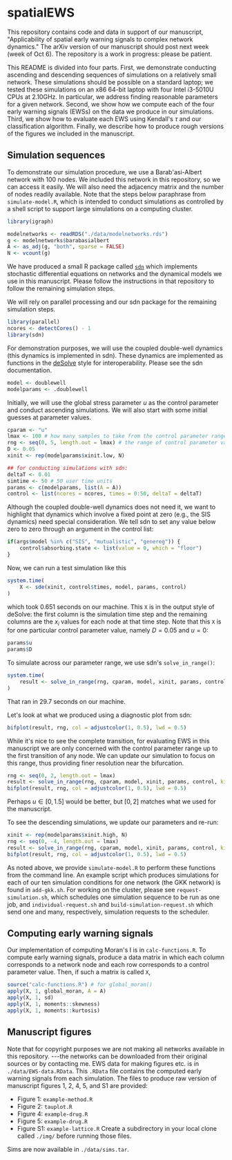 # spatialEWS

This repository contains code and data in support of our manuscript, "Applicability of spatial early warning signals to complex network dynamics." The arXiv version of our manuscript should post next week (week of Oct 6). The repository is a work in progress: please be patient.

This README is divided into four parts. First, we demonstrate conducting ascending and descending sequences of simulations on a relatively small network. These simulations should be possible on a standard laptop; we tested these simulations on an x86 64-bit laptop with four Intel i3-5010U CPUs at 2.10GHz. In particular, we address finding reasonable parameters for a given network. Second, we show how we compute each of the four early warning signals (EWSs) on the data we produce in our simulations. Third, we show how to evaluate each EWS using Kendall's $\tau$ and our classification algorithm. Finally, we describe how to produce rough versions of the figures we included in the manuscript.

## Simulation sequences

To demonstrate our simulation procedure, we use a Barab\'asi-Albert network with 100 nodes. We included this network in this repository, so we can access it easily. We will also need the adjacency matrix and the number of nodes readily available. Note that the steps below paraphrase from `simulate-model.R`, which is intended to conduct simulations as controlled by a shell script to support large simulations on a computing cluster. 

```R
library(igraph)

modelnetworks <- readRDS("./data/modelnetworks.rds")
g <- modelnetworks$barabasialbert
A <- as_adj(g, "both", sparse = FALSE)
N <- vcount(g)
```

We have produced a small R package called [`sdn`](https://github.com/ngmaclaren/sdn) which implements stochastic differential equations on networks and the dynamical models we use in this manuscript. Please follow the instructions in that repository to follow the remaining simulation steps. 

We will rely on parallel processing and our sdn package for the remaining simulation steps.

```R
library(parallel)
ncores <- detectCores() - 1
library(sdn)
```

For demonstration purposes, we will use the coupled double-well dynamics (this dynamics is implemented in sdn). These dynamics are implemented as functions in the [deSolve](https://cran.r-project.org/package=deSolve) style for interoperability. Please see the sdn documentation.

```R
model <- doublewell
modelparams <- .doublewell
```

Initially, we will use the global stress parameter $u$ as the control parameter and conduct ascending simulations. We will also start with some initial guesses at parameter values. 

```R
cparam <- "u"
lmax <- 100 # how many samples to take from the control parameter range
rng <- seq(0, 5, length.out = lmax) # the range of control parameter values considerd is [0, 5]
D <- 0.05
xinit <- rep(modelparams$xinit.low, N)

## for conducting simulations with sdn:
deltaT <- 0.01
simtime <- 50 # 50 user time units
params <- c(modelparams, list(A = A))
control <- list(ncores = ncores, times = 0:50, deltaT = deltaT)
```

Although the coupled double-well dynamics does not need it, we want to highlight that dynamics which involve a fixed point at zero (e.g., the SIS dynamics) need special consideration. We tell sdn to set any value below zero to zero through an argument in the control list:

```R
if(args$model %in% c("SIS", "mutualistic", "genereg")) {
    control$absorbing.state <- list(value = 0, which = "floor")
}
```

Now, we can run a test simulation like this

```R
system.time(
    X <- sde(xinit, control$times, model, params, control)
)
```

which took 0.651 seconds on our machine. This `X` is in the output style of deSolve: the first column is the simulation time step and the remaining columns are the $x_i$ values for each node at that time step. Note that this `X` is for one particular control parameter value, namely $D=0.05$ and $u=0$:
```R
params$u
params$D
```

To simulate across our parameter range, we use sdn's `solve_in_range()`:

```R
system.time(
    result <- solve_in_range(rng, cparam, model, xinit, params, control, kind = "sde")
)
```

That ran in 29.7 seconds on our machine. 

Let's look at what we produced using a diagnostic plot from sdn:

```R
bifplot(result, rng, col = adjustcolor(1, 0.5), lwd = 0.5)
```

While it's nice to see the complete transition, for evaluating EWS in this manuscript we are only concerned with the control parameter range up to the first transition of any node. We can update our simulation to focus on this range, thus providing finer resolution near the bifurcation.

```R
rng <- seq(0, 2, length.out = lmax)
result <- solve_in_range(rng, cparam, model, xinit, params, control, kind = "sde")
bifplot(result, rng, col = adjustcolor(1, 0.5), lwd = 0.5)
```

Perhaps $u \in [0, 1.5]$ would be better, but $[0, 2]$ matches what we used for the manuscript. 

To see the descending simulations, we update our parameters and re-run:
```R
xinit <- rep(modelparams$xinit.high, N)
rng <- seq(0, -4, length.out = lmax)
result <- solve_in_range(rng, cparam, model, xinit, params, control, kind = "sde")
bifplot(result, rng, col = adjustcolor(1, 0.5), lwd = 0.5)
```

As noted above, we provide `simulate-model.R` to perform these functions from the command line. An example script which produces simulations for each of our ten simulation conditions for one network (the GKK network) is found in `add-gkk.sh`. For working on the cluster, please see `request-simulation.sh`, which schedules one simulation sequence to be run as one job, and `individual-request.sh` and `build-simulation-request.sh` which send one and many, respectively, simulation requests to the scheduler. 


## Computing early warning signals

Our implementation of computing Moran's I is in `calc-functions.R`. To compute early warning signals, produce a data matrix in which each column corresponds to a network node and each row corresponds to a control parameter value. Then, if such a matrix is called `X`,

```R
source("calc-functions.R") # for global_moran()
apply(X, 1, global_moran, A = A)
apply(X, 1, sd)
apply(X, 1, moments::skewness)
apply(X, 1, moments::kurtosis)
```

## Manuscript figures

Note that for copyright purposes we are not making all networks available in this repository. ---the networks can be downloaded from their original sources or by contacting me. EWS data for making figures etc. is in `./data/EWS-data.RData`. This `.RData` file contains the computed early warning signals from each simulation. The files to produce raw version of manuscript figures 1, 2, 4, 5, and S1 are provided:
- Figure 1: `example-method.R`
- Figure 2: `tauplot.R`
- Figure 4: `example-drug.R`
- Figure 5: `example-drug.R`
- Figure S1: `example-lattice.R`
Create a subdirectory in your local clone called `./img/` before running those files. 

Sims are now available in `./data/sims.tar`.
